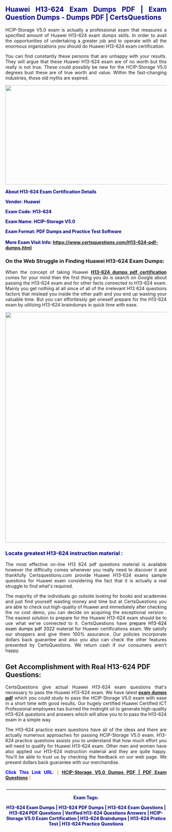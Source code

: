 <h2 style="text-align: justify;"><span style="color: #000080;">Huawei H13-624 Exam Dumps PDF | Exam Question Dumps - Dumps PDF | CertsQuestions</span></h2>
<p style="text-align: justify;">HCIP-Storage V5.0 exam is actually a professional exam that measures a specified amount of Huawei  H13-624 exam dumps skills. In order to avail the opportunities of undertaking a greater job and to operate with all the enormous organizations you should do Huawei H13-624 exam certification.</p>
<p style="text-align: justify;">You can find constantly these persons that are unhappy with your results. They will argue that these Huawei  H13-624 exam are of no worth but this really is not true. These could possibly be new for the HCIP-Storage V5.0 degrees bust these are of true worth and value. Within the fast-changing industries, those old myths are expired.</p>
<p><img style="display: block; margin-left: auto; margin-right: auto;" src="https://i.imgur.com/eaP4ae9.png" width="840" height="310" /></p>
<p><span style="color: #000080;"><strong>About H13-624 Exam Certification Details</strong></span></p>
<p><span style="color: #000080;"><strong>Vendor: Huawei<br /></strong></span></p>
<p><span style="color: #000080;"><strong>Exam Code: H13-624</strong></span></p>
<p><span style="color: #000080;"><strong>Exam Name: HCIP-Storage V5.0</strong></span></p>
<p><span style="color: #000080;"><strong>Exam Format: PDF Dumps and Practice Test Software<br /><br />More Exam Visit Info: <span style="color: #ff6600;"><a href="https://www.certsquestions.com/H13-624-pdf-dumps.html">https://www.certsquestions.com/H13-624-pdf-dumps.html</a></span></strong></span></p>
<h3>On the Web Struggle in Finding Huawei H13-624 Exam Dumps:</h3>
<p style="text-align: justify;">When the concept of taking Huawei <a href="https://www.certsquestions.com/H13-624-pdf-dumps.html"><strong> H13-624 dumps pdf certification</strong></a> comes for your mind then the first thing you do is search on Google about passing the H13-624 exam and for other facts connected to H13-624 exam. Mainly you get nothing at all since of all of the irrelevant H13 624 questions factors that mislead you inside the other path and you end up wasting your valuable time. But you can effortlessly get oneself prepare for the H13-624 exam by utilizing H13-624 braindumps in quick time with ease.</p>
<p><a href="https://www.certsquestions.com/H13-624-pdf-dumps.html"><img style="display: block; margin-left: auto; margin-right: auto;" src="https://i.imgur.com/pxhoKQ2.png" width="720" /></a></p>
<h3><span style="color: #000080;">Locate greatest  H13-624 instruction material :</span></h3>
<p style="text-align: justify;">The most effective on-line H13 624 pdf questions material is available however the difficulty comes whenever you really need to discover it and thankfully Certsquestions.com provide Huawei H13-624 exams sample questions for Huawei  exam considering the fact that it is actually a real struggle to find what's required.</p>
<p style="text-align: justify;">The majority of the individuals go outside looking for books and academies and just find yourself wasting money and time but at CertsQuestions you are able to check out high-quality of Huawei  and immediately after checking the no cost demo, you can decide on acquiring the exceptional version . The easiest solution to prepare for the Huawei H13-624 exam should be to use what we've connected to it. CertsQuestions have <span style="color: #000000;">prepare H13-624 exam dumps pdf 2022</span> material for Huawei certifications exam. We satisfy our shoppers and give them 100% assurance. Our policies incorporate dollars back guarantee and also you also can check the other features presented by CertsQuestions. We return cash if our consumers aren't happy.</p>
<h2>Get Accomplishment with Real H13-624 PDF Questions:</h2>
<p style="text-align: justify;">CertsQuestions give actual Huawei H13-624 exam questions that's necessary to pass the Huawei  H13-624 exam. We have latest<strong>&nbsp;<a href="https://www.certsquestions.com/">exam dumps pdf</a></strong>&nbsp;which you could study to pass the HCIP-Storage V5.0 exam with ease in a short time with good results. Our hugely certified Huawei Certified ICT Professional employees has burned the midnight oil to generate high-quality H13-624 questions and answers which will allow you to to pass the H13-624 exam in a simple way.</p>
<p style="text-align: justify;">The H13-624 practice exam questions have all of the ideas and there are actually numerous approaches for passing HCIP-Storage V5.0 exam. H13-624 practice questions assists you to understand that how much effort you will need to qualify for Huawei  H13-624 exam. Other men and women have also applied our H13-624 instruction material and they are quite happy. You'll be able to trust us by checking the feedback on our web page. We present dollars back guarantee with our merchandise.</p>
<p style="text-align: justify;"><span style="color: #0000ff;"><strong>Click This Link URL</strong>:</span> <span style="color: #ff6600;">[ <strong><a href="https://www.certsquestions.com/huawei-certified-ict-professional-certification.html">HCIP-Storage V5.0 Dumps PDF | PDF Exam Questions</a></strong> ]</span></p>
<p style="text-align: center;">______________________________________________________________________________</p>
<p style="text-align: center;"><span style="color: #000080;"><strong>Exam Tags:</strong></span></p>
<p style="text-align: center;"><span style="color: #000080;"><strong>H13-624 Exam Dumps | H13-624 PDF Dumps | H13-624 Exam Questions | H13-624 PDF Questions | Verified H13-624 Questions Answers | HCIP-Storage V5.0 Exam Certification | H13-624 Braindumps | H13-624 Pratice Test | H13-624 Practice Questions</strong></span></p>
